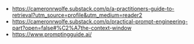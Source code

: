- https://cameronrwolfe.substack.com/p/a-practitioners-guide-to-retrieval?utm_source=profile&utm_medium=reader2
- https://cameronrwolfe.substack.com/p/practical-prompt-engineering-part?open=false#%C2%A7the-context-window
- https://www.promptingguide.ai/